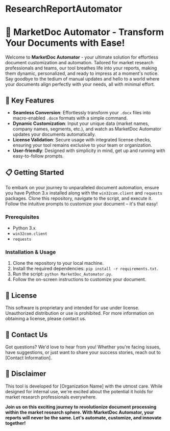 # ResearchReportAutomator

# 🚀 MarketDoc Automator - Transform Your Documents with Ease!

Welcome to **MarketDoc Automator** - your ultimate solution for effortless document customization and automation. Tailored for market research professionals and teams, our tool breathes life into your reports, making them dynamic, personalized, and ready to impress at a moment's notice. Say goodbye to the tedium of manual updates and hello to a world where your documents align perfectly with your needs, all with minimal effort.

## 🌟 Key Features

- **Seamless Conversion**: Effortlessly transform your `.docx` files into macro-enabled `.docm` formats with a simple command.
- **Dynamic Customization**: Input your unique data (market names, company names, segments, etc.), and watch as MarketDoc Automator updates your documents automatically.
- **License Validation**: Secure usage with integrated license checks, ensuring your tool remains exclusive to your team or organization.
- **User-friendly**: Designed with simplicity in mind, get up and running with easy-to-follow prompts.

## 📋 Getting Started

To embark on your journey to unparalleled document automation, ensure you have Python 3.x installed along with the `win32com.client` and `requests` packages. Clone this repository, navigate to the script, and execute it. Follow the intuitive prompts to customize your document – it's that easy!

### Prerequisites

- Python 3.x
- `win32com.client`
- `requests`

### Installation & Usage

1. Clone the repository to your local machine.
2. Install the required dependencies: `pip install -r requirements.txt`.
3. Run the script: `python MarketDoc_Automator.py`.
4. Follow the on-screen instructions to customize your document.

## 📝 License

This software is proprietary and intended for use under license. Unauthorized distribution or use is prohibited. For more information on obtaining a license, please contact us.

## 📧 Contact Us

Got questions? We'd love to hear from you! Whether you're facing issues, have suggestions, or just want to share your success stories, reach out to [Contact Information].

## 🌈 Disclaimer

This tool is developed for [Organization Name] with the utmost care. While designed for internal use, we're excited about the potential it holds for market research professionals everywhere.

**Join us on this exciting journey to revolutionize document processing within the market research sphere. With MarketDoc Automator, your reports will never be the same. Let's automate, customize, and innovate together!**
